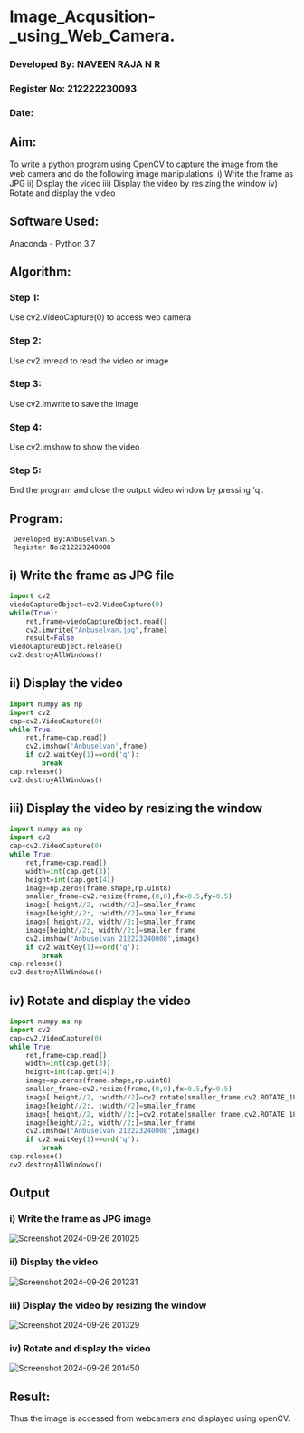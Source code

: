 # Image_Acqusition-_using_Web_Camera.

### Developed By: NAVEEN RAJA N R
### Register No: 212222230093
### Date:

## Aim:
To write a python program using OpenCV to capture the image from the web camera and do the following image manipulations.
i) Write the frame as JPG 
ii) Display the video 
iii) Display the video by resizing the window
iv) Rotate and display the video

## Software Used:
Anaconda - Python 3.7

## Algorithm:

### Step 1:
Use cv2.VideoCapture(0) to access web camera

### Step 2:
Use cv2.imread to read the video or image

### Step 3:
Use cv2.imwrite to save the image

### Step 4:
Use cv2.imshow to show the video

### Step 5:
End the program and close the output video window by pressing 'q'.

## Program:
```
 Developed By:Anbuselvan.S
 Register No:212223240008
```
## i) Write the frame as JPG file
```py
import cv2
viedoCaptureObject=cv2.VideoCapture(0)
while(True):
    ret,frame=viedoCaptureObject.read()
    cv2.imwrite("Anbuselvan.jpg",frame)
    result=False
viedoCaptureObject.release()
cv2.destroyAllWindows()
```


## ii) Display the video

```py
import numpy as np
import cv2
cap=cv2.VideoCapture(0)
while True:
    ret,frame=cap.read()
    cv2.imshow('Anbuselvan',frame)
    if cv2.waitKey(1)==ord('q'):
        break
cap.release()
cv2.destroyAllWindows()
```
## iii) Display the video by resizing the window
```py
import numpy as np
import cv2
cap=cv2.VideoCapture(0)
while True:
    ret,frame=cap.read()
    width=int(cap.get(3))
    height=int(cap.get(4))
    image=np.zeros(frame.shape,np.uint8)
    smaller_frame=cv2.resize(frame,(0,0),fx=0.5,fy=0.5)
    image[:height//2, :width//2]=smaller_frame
    image[height//2:, :width//2]=smaller_frame
    image[:height//2, width//2:]=smaller_frame
    image[height//2:, width//2:]=smaller_frame
    cv2.imshow('Anbuselvan 212223240008',image)
    if cv2.waitKey(1)==ord('q'):
        break
cap.release()
cv2.destroyAllWindows()
```



## iv) Rotate and display the video
```py
import numpy as np
import cv2
cap=cv2.VideoCapture(0)
while True:
    ret,frame=cap.read()
    width=int(cap.get(3))
    height=int(cap.get(4))
    image=np.zeros(frame.shape,np.uint8)
    smaller_frame=cv2.resize(frame,(0,0),fx=0.5,fy=0.5)
    image[:height//2, :width//2]=cv2.rotate(smaller_frame,cv2.ROTATE_180)
    image[height//2:, :width//2]=smaller_frame
    image[:height//2, width//2:]=cv2.rotate(smaller_frame,cv2.ROTATE_180)
    image[height//2:, width//2:]=smaller_frame
    cv2.imshow('Anbuselvan 212223240008',image)
    if cv2.waitKey(1)==ord('q'):
        break
cap.release()
cv2.destroyAllWindows()
```







## Output

### i) Write the frame as JPG image
![Screenshot 2024-09-26 201025](https://github.com/user-attachments/assets/dca97b54-272f-4276-af0e-2ea4c4327fad)

### ii) Display the video

![Screenshot 2024-09-26 201231](https://github.com/user-attachments/assets/3ac81614-f052-47dd-ab77-cf0b59f00681)

### iii) Display the video by resizing the window

![Screenshot 2024-09-26 201329](https://github.com/user-attachments/assets/5dd980ea-1d68-493b-8b75-452344fd854d)

### iv) Rotate and display the video

![Screenshot 2024-09-26 201450](https://github.com/user-attachments/assets/2c048466-e83b-4d16-b475-a6f3f8bdbde3)

## Result:
Thus the image is accessed from webcamera and displayed using openCV.
